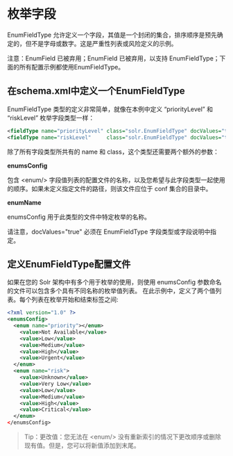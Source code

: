 # 枚举字段

EnumFieldType 允许定义一个字段，其值是一个封闭的集合，排序顺序是预先确定的，但不是字母或数字。这是严重性列表或风险定义的示例。

注意：EnumField 已被弃用；EnumField 已被弃用，以支持 EnumFieldType；下面的所有配置示例都使用EnumFieldType。

## 在schema.xml中定义一个EnumFieldType

EnumFieldType 类型的定义非常简单，就像在本例中定义 “priorityLevel” 和 “riskLevel” 枚举字段类型一样：

```xml
<fieldType name="priorityLevel" class="solr.EnumFieldType" docValues="true" enumsConfig="enumsConfig.xml" enumName="priority"/>
<fieldType name="riskLevel"     class="solr.EnumFieldType" docValues="true" enumsConfig="enumsConfig.xml" enumName="risk" />
```

除了所有字段类型所共有的 name 和 class，这个类型还需要两个额外的参数：

**enumsConfig**

包含 &lt;enum/&gt; 字段值列表的配置文件的名称，以及您希望与此字段类型一起使用的顺序。如果未定义指定文件的路径，则该文件应位于 conf 集合的目录中。

**enumName**

enumsConfig 用于此类型的文件中特定枚举的名称。

请注意，docValues="true" 必须在 EnumFieldType 字段类型或字段说明中指定。

## 定义EnumFieldType配置文件

如果在您的 Solr 架构中有多个用于枚举的使用，则使用 enumsConfig 参数命名的文件可以包含多个具有不同名称的枚举值列表。
在此示例中，定义了两个值列表。每个列表在枚举开始和结束标签之间:

```xml
<?xml version="1.0" ?>
<enumsConfig>
  <enum name="priority"></enum>
    <value>Not Available</value>
    <value>Low</value>
    <value>Medium</value>
    <value>High</value>
    <value>Urgent</value>
  </enum>
  <enum name="risk">
    <value>Unknown</value>
    <value>Very Low</value>
    <value>Low</value>
    <value>Medium</value>
    <value>High</value>
    <value>Critical</value>
  </enum>
</enumsConfig>
```

>Tip：更改值：您无法在 &lt;enum/&gt; 没有重新索引的情况下更改顺序或删除现有值。但是，您可以将新值添加到末尾。

